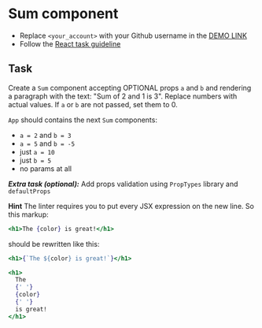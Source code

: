 # Sum component
- Replace `<your_account>` with your Github username in the [DEMO LINK](https://cxrmx.github.io/react_sum/)
- Follow the [React task guideline](https://github.com/mate-academy/react_task-guideline#react-tasks-guideline)

## Task
Create a `Sum` component accepting OPTIONAL props `a` and `b` and rendering
a paragraph with the text: "Sum of 2 and 1 is 3". Replace numbers with actual
values. If `a` or `b` are not passed, set them to 0.

`App` should contains the next `Sum` components:
- `a = 2` and `b = 3`
- `a = 5` and `b = -5`
- just `a = 10`
- just `b = 5`
- no params at all

***Extra task (optional):***
Add props validation using `PropTypes` library and `defaultProps`

**Hint**
The linter requires you to put every JSX expression on the new line. So this
markup:
```jsx
<h1>The {color} is great!</h1>
```
should be rewritten like this:
```jsx
<h1>{`The ${color} is great!`}</h1>
```
```jsx
<h1>
  The
  {' '}
  {color}
  {' '}
  is great!
</h1>
```
